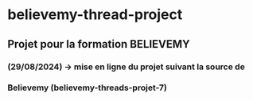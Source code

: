 # believemy-thread-project

## Projet pour la formation BELIEVEMY

### (29/08/2024) -> mise en ligne du projet suivant la source de

### Believemy (believemy-threads-projet-7)
